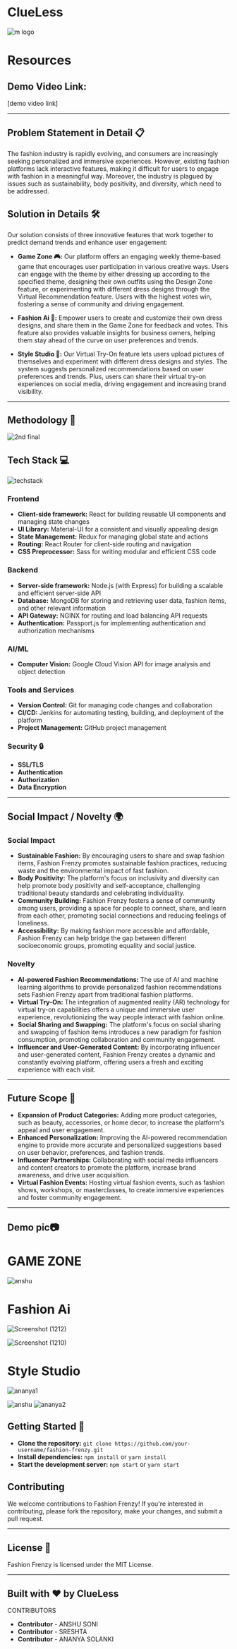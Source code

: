 # ClueLess


![m logo](https://github.com/user-attachments/assets/6fc131f7-4edd-4e13-b212-59de2ca746a7)



# Resources

## Demo Video Link:
[demo video link]

---

## Problem Statement in Detail 📋
The fashion industry is rapidly evolving, and consumers are increasingly seeking personalized and immersive experiences. However, existing fashion platforms lack interactive features, making it difficult for users to engage with fashion in a meaningful way. Moreover, the industry is plagued by issues such as sustainability, body positivity, and diversity, which need to be addressed.

## Solution in Details 🛠️
Our solution consists of three innovative features that work together to predict demand trends and enhance user engagement: 

- **Game Zone 🎮:** Our platform offers an engaging weekly theme-based game that encourages user participation in various creative ways. Users can engage with the theme by either dressing up according to the specified theme, designing their own outfits using the Design Zone feature, or experimenting with different dress designs through the Virtual Recommendation feature. Users with the highest votes win, fostering a sense of community and driving engagement.

- **Fashion Ai 🎨:** Empower users to create and customize their own dress designs, and share them in the Game Zone for feedback and votes. This feature also provides valuable insights for business owners, helping them stay ahead of the curve on user preferences and trends.

- **Style Studio 👗:** Our Virtual Try-On feature lets users upload pictures of themselves and experiment with different dress designs and styles. The system suggests personalized recommendations based on user preferences and trends. Plus, users can share their virtual try-on experiences on social media, driving engagement and increasing brand visibility.

---

## Methodology 🚀
![2nd final](https://github.com/user-attachments/assets/f8c25775-66f9-48e3-b1fd-8cc0b9c13776)


## Tech Stack 💻
![techstack](https://github.com/user-attachments/assets/e958460e-d241-4407-9262-37e3ed451f6c)


### Frontend
- **Client-side framework:** React for building reusable UI components and managing state changes
- **UI Library:** Material-UI for a consistent and visually appealing design
- **State Management:** Redux for managing global state and actions
- **Routing:** React Router for client-side routing and navigation
- **CSS Preprocessor:** Sass for writing modular and efficient CSS code

### Backend
- **Server-side framework:** Node.js (with Express) for building a scalable and efficient server-side API
- **Database:** MongoDB for storing and retrieving user data, fashion items, and other relevant information
- **API Gateway:** NGINX for routing and load balancing API requests
- **Authentication:** Passport.js for implementing authentication and authorization mechanisms

### AI/ML
- **Computer Vision:** Google Cloud Vision API for image analysis and object detection

### Tools and Services
- **Version Control:** Git for managing code changes and collaboration
- **CI/CD:** Jenkins for automating testing, building, and deployment of the platform
- **Project Management:** GitHub project management

### Security 🔒
- **SSL/TLS**
- **Authentication**
- **Authorization**
- **Data Encryption**

---


## Social Impact / Novelty 🌍

### Social Impact
- **Sustainable Fashion:** By encouraging users to share and swap fashion items, Fashion Frenzy promotes sustainable fashion practices, reducing waste and the environmental impact of fast fashion.
- **Body Positivity:** The platform's focus on inclusivity and diversity can help promote body positivity and self-acceptance, challenging traditional beauty standards and celebrating individuality.
- **Community Building:** Fashion Frenzy fosters a sense of community among users, providing a space for people to connect, share, and learn from each other, promoting social connections and reducing feelings of loneliness.
- **Accessibility:** By making fashion more accessible and affordable, Fashion Frenzy can help bridge the gap between different socioeconomic groups, promoting equality and social justice.

### Novelty
- **AI-powered Fashion Recommendations:** The use of AI and machine learning algorithms to provide personalized fashion recommendations sets Fashion Frenzy apart from traditional fashion platforms.
- **Virtual Try-On:** The integration of augmented reality (AR) technology for virtual try-on capabilities offers a unique and immersive user experience, revolutionizing the way people interact with fashion online.
- **Social Sharing and Swapping:** The platform's focus on social sharing and swapping of fashion items introduces a new paradigm for fashion consumption, promoting collaboration and community engagement.
- **Influencer and User-Generated Content:** By incorporating influencer and user-generated content, Fashion Frenzy creates a dynamic and constantly evolving platform, offering users a fresh and exciting experience with each visit.

---

## Future Scope 🔮
- **Expansion of Product Categories:** Adding more product categories, such as beauty, accessories, or home decor, to increase the platform's appeal and user engagement.
- **Enhanced Personalization:** Improving the AI-powered recommendation engine to provide more accurate and personalized suggestions based on user behavior, preferences, and fashion trends.
- **Influencer Partnerships:** Collaborating with social media influencers and content creators to promote the platform, increase brand awareness, and drive user acquisition.
- **Virtual Fashion Events:** Hosting virtual fashion events, such as fashion shows, workshops, or masterclasses, to create immersive experiences and foster community engagement.

---
## Demo pic📷
# GAME ZONE
![anshu](https://github.com/user-attachments/assets/7317c2e3-d5ab-4801-a886-224ee8bc8b03)


# Fashion Ai
![Screenshot (1212)](https://github.com/user-attachments/assets/54baeee0-a6e0-4031-91d2-d9c896b7b82b)

![Screenshot (1210)](https://github.com/user-attachments/assets/34fff9bf-d509-4353-bb92-6f9168d7321b)

# Style Studio
![ananya1](https://github.com/user-attachments/assets/e41ecab8-9e19-4ca6-aebb-f6c5cab60258)

![anshu](https://github.com/user-attachments/assets/f009ae5d-27f5-4cd5-9acb-49b070c20751)
![ananya2](https://github.com/user-attachments/assets/aaf66b67-db41-4a15-b2f3-11a6a334c5a5)

## Getting Started 🚀
- **Clone the repository:** `git clone https://github.com/your-username/fashion-frenzy.git`
- **Install dependencies:** `npm install` or `yarn install`
- **Start the development server:** `npm start` or `yarn start`

## Contributing
We welcome contributions to Fashion Frenzy! If you're interested in contributing, please fork the repository, make your changes, and submit a pull request.

---

## License 📄
Fashion Frenzy is licensed under the MIT License.

---

## Built with ❤️ by ClueLess
CONTRIBUTORS

- **Contributor** - ANSHU SONI
- **Contributor** - SRESHTA
- **Contributor** - ANANYA SOLANKI
